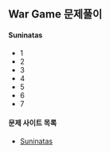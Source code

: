 ## War Game 문제풀이
#### Suninatas
* 1
* 2
* 3
* 4
* 5
* 6
* 7


#### 문제 사이트 목록
* [Suninatas](http://suninatas.com/)

